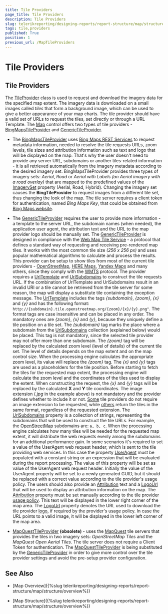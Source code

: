 ```yaml
---
title: Tile Providers
page_title: Tile Providers 
description: Tile Providers
slug: telerikreporting/designing-reports/report-structure/map/structure/tile-providers
tags: tile,providers
published: True
position: 1
previous_url: /MapTileProviders
---
```


# Tile Providers

## Tile Providers

The [TileProvider](/reporting/api/Telerik.Reporting.TileProvider) class is used to request and download the imagery data for the specified map extent. The imagery data is downloaded on a small images called *tiles* that form a background image, which can be used to give a better appearance of your map charts. The tile provider should have a valid set of URLs to request the tiles, set directly or through a URL Template. The [Map](/reporting/api/Telerik.Reporting.Map) control offers two types of tile providers - [BingMapsTileProvider](/reporting/api/Telerik.Reporting.BingMapsTileProvider) and [GenericTileProvider](/reporting/api/Telerik.Reporting.GenericTileProvider). 

* The [BingMapsTileProvider](/reporting/api/Telerik.Reporting.BingMapsTileProvider) uses [Bing Maps REST Services](http://msdn.microsoft.com/en-us/library/ff701713.aspx) to request metadata information, needed to resolve the tile requests URLs, zoom levels, tile sizes and attribution information such as text and logo that will be displayed on the map. That's why the user doesn't need to provide any server URL, subdomains or another tiles-related information - it is all retrieved automatically from the imagery metadata according to the desired imagery set. BingMapsTileProvider provides three types of imagery sets: *Aerial*, *Road* or *Aerial with Labels (an Aerial imagery with a road overlay)* that are mapped to the predefined values of the [ImagerySet](/reporting/api/Telerik.Reporting.ImagerySet) property (Aerial, Road, Hybrid). Changing the imagery set causes the __BingTileProvider__ to request images from a different tile set, thus changing the look of the map. The tile server requires a client token for authentication, named *Bing Maps Key*, that could be obtained from [Bing Maps website](http://www.microsoft.com/maps/create-a-bing-maps-key.aspx). 

* The [GenericTileProvider](/reporting/api/Telerik.Reporting.GenericTileProvider) requires the user to provide more information - a template to the server URL, the subdomain names (when needed), the application user agent, the attribution text and the URL to the map provider logo should be manually set. The [GenericTileProvider](/reporting/api/Telerik.Reporting.GenericTileProvider) is designed in compliance with the [Web Map Tile Service](http://en.wikipedia.org/wiki/Web_Map_Tile_Service) - a protocol that defines a standard way of requesting and receiving pre-rendered map tiles. It works with the most common tile size *(256 x 256 px)* and uses popular mathematical algorithms to calculate and process the results. This provider can be setup to show tiles from most of the current tile providers - [OpenStreetMap](http://www.openstreetmap.org), [HERE Maps](http://here.com/), [Yandex Maps](http://maps.yandex.com) and many others, since they comply with the [WMTS](http://en.wikipedia.org/wiki/Web_Map_Tile_Service) protocol. The provider requires a [UrlTemplate](/reporting/api/Telerik.Reporting.GenericTileProvider#Telerik_Reporting_GenericTileProvider_UrlTemplate) and        [UrlSubdomains](/reporting/api/Telerik.Reporting.GenericTileProvider#Telerik_Reporting_GenericTileProvider_UrlSubdomains) to construct the tile requests URL. If the combination of UrlTemplate and UrlSubdomains result in an invalid URI or a tile cannot be retrieved from the tile server for some reason, the map will display a substitute tile containing the exception message. The [UrlTemplate](/reporting/api/Telerik.Reporting.GenericTileProvider#Telerik_Reporting_GenericTileProvider_UrlTemplate) includes the tags *{subdomain}*, *{zoom}*, *{x}* and *{y}* and has the following format:       `http://{subdomain}.tile.openstreetmap.org/{zoom}/{x}/{y}.png"`. The format tags are case insensitive and can be placed in any order. The mandatory ones are *{zoom}*, *{x}* and *{y}*, because they uniquely define a tile position on a tile set. The *{subdomain}* tag marks the place where a subdomain from the [UrlSubdomains](/reporting/api/Telerik.Reporting.GenericTileProvider#Telerik_Reporting_GenericTileProvider_UrlSubdomains) collection (explained below) would be placed. This tag is not mandatory, since the selected tile provider may not offer more than one subdomain. The *{zoom}* tag will be replaced by the calculated zoom level (level of details) of the current tile set. The level of details depends on the map extent and on the map control size. When the processing engine calculates the appropriate zoom level, its value will replace the *{zoom}* tag. The *{x}* and *{y}* tags are used as a placeholders for the tile position. Before starting to fetch the tiles for the requested map extent, the processing engine will calculate the zoom level and the coordinates of the tiles used to display the extent. When constructing the request, the *{x}* and *{y}* tags will be replaced by the calculated __X__ and __Y__ tile coordinates. The image extension (*.jpg* in the example above) is not mandatory and the provider defines whether to include it or not. [Some](http://maptile.maps.svc.ovi.com/maptiler/maptile/newest/normal.day/2/2/1/256/png8) tile providers do not require an image extension to be requested, while [others](http://otile2.mqcdn.com/tiles/1.0.0/map/2/2/1.gif) return the tiles in the same format, regardless of the requested extension. The [UrlSubdomains](/reporting/api/Telerik.Reporting.GenericTileProvider#Telerik_Reporting_GenericTileProvider_UrlSubdomains) property is a collection of strings, representing the subdomains that will be used to construct the tile URLs. For example, the [OpenStreetMap](http://www.openstreetmap.com/) subdomains are: `a, b, c`. When the processing engine calculates how many tiles will be needed for the requested map extent, it will distribute the web requests evenly among the subdomains for an additional performance gain. In some scenarios it's required to set a value of the UserAgent web request header, which is sent to the tile providing web services. In this case the property [UserAgent](/reporting/api/Telerik.Reporting.GenericTileProvider#Telerik_Reporting_GenericTileProvider_UserAgent) must be populated with a constant string or an expression that will be evaluated during the report processing. The value of this property will be set as value of the UserAgent web request header. Initially the value of the UserAgent property will be set to a newly generated GUID, but it should be replaced with a correct value according to the tile provider's usage policy. The users should also provide an [Attribution](/reporting/api/Telerik.Reporting.GenericTileProvider#Telerik_Reporting_GenericTileProvider_Attribution) text and a [LogoUrl](/reporting/api/Telerik.Reporting.GenericTileProvider#Telerik_Reporting_GenericTileProvider_LogoUrl) that will be used to display an attribution information on the map. The [Attribution](/reporting/api/Telerik.Reporting.GenericTileProvider#Telerik_Reporting_GenericTileProvider_Attribution) property must be set manually according to the tile provider [usage policy](http://wiki.openstreetmap.org/wiki/Legal_FAQ). This text will be displayed in the lower right corner of the map area. The [LogoUrl](/reporting/api/Telerik.Reporting.GenericTileProvider#Telerik_Reporting_GenericTileProvider_LogoUrl) property denotes the URL used to download the tile provider [logo](http://wiki.openstreetmap.org/w/images/thumb/7/79/Public-images-osm_logo.svg/32px-Public-images-osm_logo.svg.png), if required by the provider's usage policy. In case the URL points to a valid image, it will be displayed in the lower left corner of the map area. 

* [MapQuestTileProvider](/reporting/api/Telerik.Reporting.MapQuestTileProvider) __(obsolete)__ - uses the [MapQuest](http://www.mapquest.com/) tile servers that provides the tiles in two imagery sets: *OpenStreetMap Tiles* and the *MapQuest Open Aerial Tiles*. The tile server does not require a Client Token for authentication. The [MapQuestTileProvider](/reporting/api/Telerik.Reporting.MapQuestTileProvider) is being substituted by the [GenericTileProvider](/reporting/api/Telerik.Reporting.GenericTileProvider) in order to give more control over the tile provider settings and avoid the pre-setup provider configuration. 

## See Also

* [Map Overview]({%slug telerikreporting/designing-reports/report-structure/map/structure/overview%})

* [Map Structure]({%slug telerikreporting/designing-reports/report-structure/map/structure/overview%})
